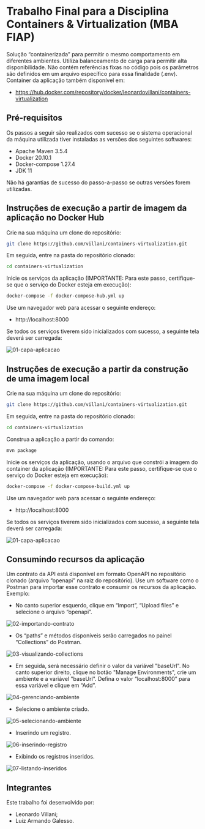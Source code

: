 Trabalho Final para a Disciplina Containers & Virtualization (MBA FIAP)
=======================================================================

Solução “containerizada” para permitir o mesmo comportamento em diferentes ambientes. Utiliza balanceamento de carga para permitir alta disponibilidade. Não contém referências fixas no código pois os parâmetros são definidos em um arquivo específico para essa finalidade (.env). Container da aplicação também disponível em: 

- https://hub.docker.com/repository/docker/leonardovillani/containers-virtualization 

Pré-requisitos
--------------

Os passos a seguir são realizados com sucesso se o sistema operacional da máquina utilizada tiver instaladas as versões dos seguintes softwares: 

- Apache Maven 3.5.4 
- Docker 20.10.1 
- Docker-compose 1.27.4 
- JDK 11 

Não há garantias de sucesso do passo-a-passo se outras versões forem utilizadas. 

Instruções de execução a partir de imagem da aplicação no Docker Hub
--------------------------------------------------------------------

Crie na sua máquina um clone do repositório: 
 
```bash
git clone https://github.com/villani/containers-virtualization.git 
``` 

Em seguida, entre na pasta do repositório clonado: 
 
```bash
cd containers-virtualization 
```

Inicie os serviços da aplicação (IMPORTANTE: Para este passo, certifique-se que o serviço do Docker esteja em execução): 
 
```bash
docker-compose -f docker-compose-hub.yml up 
```
 
Use um navegador web para acessar o seguinte endereço: 

- http://localhost:8000 

Se todos os serviços tiverem sido inicializados com sucesso, a seguinte tela deverá ser carregada: 

![01-capa-aplicacao](https://user-images.githubusercontent.com/2698761/103656991-11cfc200-4f48-11eb-9f9b-020169b208ae.png) 

Instruções de execução a partir da construção de uma imagem local
-----------------------------------------------------------------

Crie na sua máquina um clone do repositório: 
 
```bash
git clone https://github.com/villani/containers-virtualization.git 
```

Em seguida, entre na pasta do repositório clonado: 
 
```bash
cd containers-virtualization 
```

Construa a aplicação a partir do comando: 

```bash
mvn package  
```

Inicie os serviços da aplicação, usando o arquivo que constrói a imagem do container da aplicação (IMPORTANTE: Para este passo, certifique-se que o serviço do Docker esteja em execução): 
 
```bash
docker-compose -f docker-compose-build.yml up 
```

Use um navegador web para acessar o seguinte endereço: 

- http://localhost:8000 

Se todos os serviços tiverem sido inicializados com sucesso, a seguinte tela deverá ser carregada: 

![01-capa-aplicacao](https://user-images.githubusercontent.com/2698761/103656991-11cfc200-4f48-11eb-9f9b-020169b208ae.png) 
 
Consumindo recursos da aplicação
--------------------------------

Um contrato da API está disponível em formato OpenAPI no repositório clonado (arquivo “openapi” na raiz do repositório). Use um software como o Postman para importar esse contrato e consumir os recursos da aplicação. Exemplo: 

- No canto superior esquerdo, clique em “Import”, “Upload files” e selecione o arquivo “openapi”. 

![02-importando-contrato](https://user-images.githubusercontent.com/2698761/103657123-42aff700-4f48-11eb-8bbc-475c7ed0b26e.png)
 
- Os “paths” e métodos disponíveis serão carregados no painel “Collections” do Postman. 

![03-visualizando-collections](https://user-images.githubusercontent.com/2698761/103657163-50657c80-4f48-11eb-91a4-91beccfdb3b8.png) 
 
- Em seguida, será necessário definir o valor da variável "baseUrl". No canto superior direito, clique no botão "Manage Environments", crie um ambiente e a variável "baseUrl". Defina o valor “localhost:8000” para essa variável e clique em “Add”. 

![04-gerenciando-ambiente](https://user-images.githubusercontent.com/2698761/103657214-607d5c00-4f48-11eb-9f48-f6f09bfc7ea1.png)
 
- Selecione o ambiente criado. 

![05-selecionando-ambiente](https://user-images.githubusercontent.com/2698761/103657245-6d9a4b00-4f48-11eb-8057-a52060f19773.png) 
 
- Inserindo um registro. 

![06-inserindo-registro](https://user-images.githubusercontent.com/2698761/103657300-80ad1b00-4f48-11eb-9cd3-8906e79b57ac.png)
 
- Exibindo os registros inseridos. 

![07-listando-inseridos](https://user-images.githubusercontent.com/2698761/103657339-8b67b000-4f48-11eb-8159-7fe7668e1787.png) 

Integrantes
-----------

Este trabalho foi desenvolvido por:

- Leonardo Villani;
- Luiz Armando Galesso.
